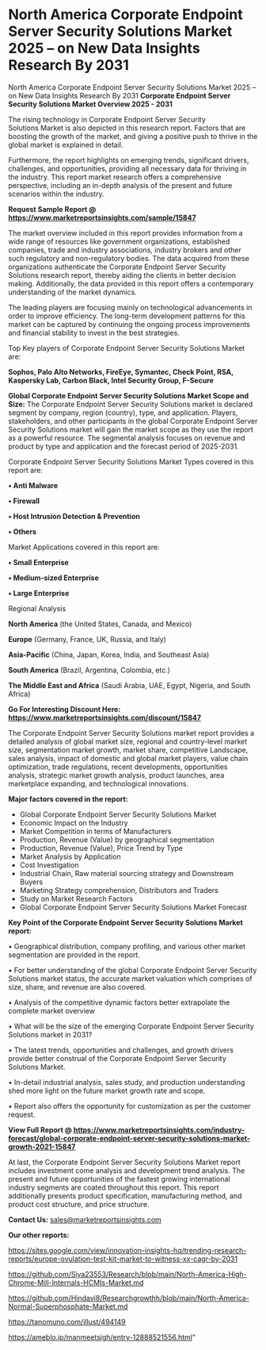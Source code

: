 # North America Corporate Endpoint Server Security Solutions Market 2025 – on New Data Insights Research By 2031
North America Corporate Endpoint Server Security Solutions Market 2025 – on New Data Insights Research By 2031
<Strong> Corporate Endpoint Server Security Solutions Market Overview 2025 - 2031</strong>

The rising technology in Corporate Endpoint Server Security Solutions Market is also depicted in this research report. Factors that are boosting the growth of the market, and giving a positive push to thrive in the global market is explained in detail.

Furthermore, the report highlights on emerging trends, significant drivers, challenges, and opportunities, providing all necessary data for thriving in the industry. This report market research offers a comprehensive perspective, including an in-depth analysis of the present and future scenarios within the industry.

<strong>Request Sample Report @ <a href=https://www.marketreportsinsights.com/sample/15847>https://www.marketreportsinsights.com/sample/15847</a></strong>

The market overview included in this report provides information from a wide range of resources like government organizations, established companies, trade and industry associations, industry brokers and other such regulatory and non-regulatory bodies. The data acquired from these organizations authenticate the Corporate Endpoint Server Security Solutions research report, thereby aiding the clients in better decision making. Additionally, the data provided in this report offers a contemporary understanding of the market dynamics.

The leading players are focusing mainly on technological advancements in order to improve efficiency. The long-term development patterns for this market can be captured by continuing the ongoing process improvements and financial stability to invest in the best strategies.

Top Key players of Corporate Endpoint Server Security Solutions Market are:

<strong>Sophos, Palo Alto Networks, FireEye, Symantec, Check Point, RSA, Kaspersky Lab, Carbon Black, Intel Security Group, F-Secure</strong>

<strong><b>Global Corporate Endpoint Server Security Solutions Market Scope and Size:</b></strong>
The Corporate Endpoint Server Security Solutions market is declared segment by company, region (country), type, and application. Players, stakeholders, and other participants in the global Corporate Endpoint Server Security Solutions market will gain the market scope as they use the report as a powerful resource. The segmental analysis focuses on revenue and product by type and application and the forecast period of 2025-2031.

Corporate Endpoint Server Security Solutions Market Types covered in this report are:

<strong>• Anti Malware

• Firewall

• Host Intrusion Detection & Prevention

• Others</strong>

Market Applications covered in this report are:

<strong>• Small Enterprise

• Medium-sized Enterprise

• Large Enterprise</strong> 

Regional Analysis

<strong>North America</strong> (the United States, Canada, and Mexico)

<strong>Europe</strong> (Germany, France, UK, Russia, and Italy)

<strong>Asia-Pacific</strong> (China, Japan, Korea, India, and Southeast Asia)

<strong>South America</strong> (Brazil, Argentina, Colombia, etc.)

<strong>The Middle East and Africa</strong> (Saudi Arabia, UAE, Egypt, Nigeria, and South Africa)

<strong>Go For Interesting Discount Here: <a href=https://www.marketreportsinsights.com/discount/15847>https://www.marketreportsinsights.com/discount/15847</a></strong>

The Corporate Endpoint Server Security Solutions market report provides a detailed analysis of global market size, regional and country-level market size, segmentation market growth, market share, competitive Landscape, sales analysis, impact of domestic and global market players, value chain optimization, trade regulations, recent developments, opportunities analysis, strategic market growth analysis, product launches, area marketplace expanding, and technological innovations.

<strong><b>Major factors covered in the report:</b></strong>
<ul>
  <li>Global Corporate Endpoint Server Security Solutions Market </li>
  <li>Economic Impact on the Industry</li>
  <li>Market Competition in terms of Manufacturers</li>
  <li>Production, Revenue (Value) by geographical segmentation</li>
  <li>Production, Revenue (Value), Price Trend by Type</li>
  <li>Market Analysis by Application</li>
  <li>Cost Investigation</li>
  <li>Industrial Chain, Raw material sourcing strategy and Downstream Buyers</li>
  <li>Marketing Strategy comprehension, Distributors and Traders</li>
  <li>Study on Market Research Factors</li>
  <li>Global Corporate Endpoint Server Security Solutions Market Forecast</li>
</ul>

<strong><b>Key Point of the Corporate Endpoint Server Security Solutions Market report:</b></strong>

• Geographical distribution, company profiling, and various other market segmentation are provided in the report.

• For better understanding of the global Corporate Endpoint Server Security Solutions market status, the accurate market valuation which comprises of size, share, and revenue are also covered.

• Analysis of the competitive dynamic factors better extrapolate the complete market overview

• What will be the size of the emerging Corporate Endpoint Server Security Solutions market in 2031?

• The latest trends, opportunities and challenges, and growth drivers provide better construal of the Corporate Endpoint Server Security Solutions Market.

• In-detail industrial analysis, sales study, and production understanding shed more light on the future market growth rate and scope.

• Report also offers the opportunity for customization as per the customer request.

<strong><b>View Full Report @ <a href=https://www.marketreportsinsights.com/industry-forecast/global-corporate-endpoint-server-security-solutions-market-growth-2021-15847>https://www.marketreportsinsights.com/industry-forecast/global-corporate-endpoint-server-security-solutions-market-growth-2021-15847</a></b></strong>


At last, the Corporate Endpoint Server Security Solutions Market report includes investment come analysis and development trend analysis. The present and future opportunities of the fastest growing international industry segments are coated throughout this report. This report additionally presents product specification, manufacturing method, and product cost structure, and price structure.

<strong>Contact Us:</strong>
sales@marketreportsinsights.com

<strong>Our other reports:</strong>

<a href=https://sites.google.com/view/innovation-insights-hq/trending-research-reports/europe-ovulation-test-kit-market-to-witness-xx-cagr-by-2031>https://sites.google.com/view/innovation-insights-hq/trending-research-reports/europe-ovulation-test-kit-market-to-witness-xx-cagr-by-2031</a>

<a href=https://github.com/Siya23553/Research/blob/main/North-America-High-Chrome-Mill-Internals-HCMIs-Market.md>https://github.com/Siya23553/Research/blob/main/North-America-High-Chrome-Mill-Internals-HCMIs-Market.md</a>

<a href=https://github.com/Hindavi8/Researchgrowthh/blob/main/North-America-Normal-Superphosphate-Market.md>https://github.com/Hindavi8/Researchgrowthh/blob/main/North-America-Normal-Superphosphate-Market.md</a>

<a href=https://tanomuno.com/illust/494149>https://tanomuno.com/illust/494149</a>

<a href=https://ameblo.jp/manmeetsigh/entry-12888521556.html>https://ameblo.jp/manmeetsigh/entry-12888521556.html</a>"
